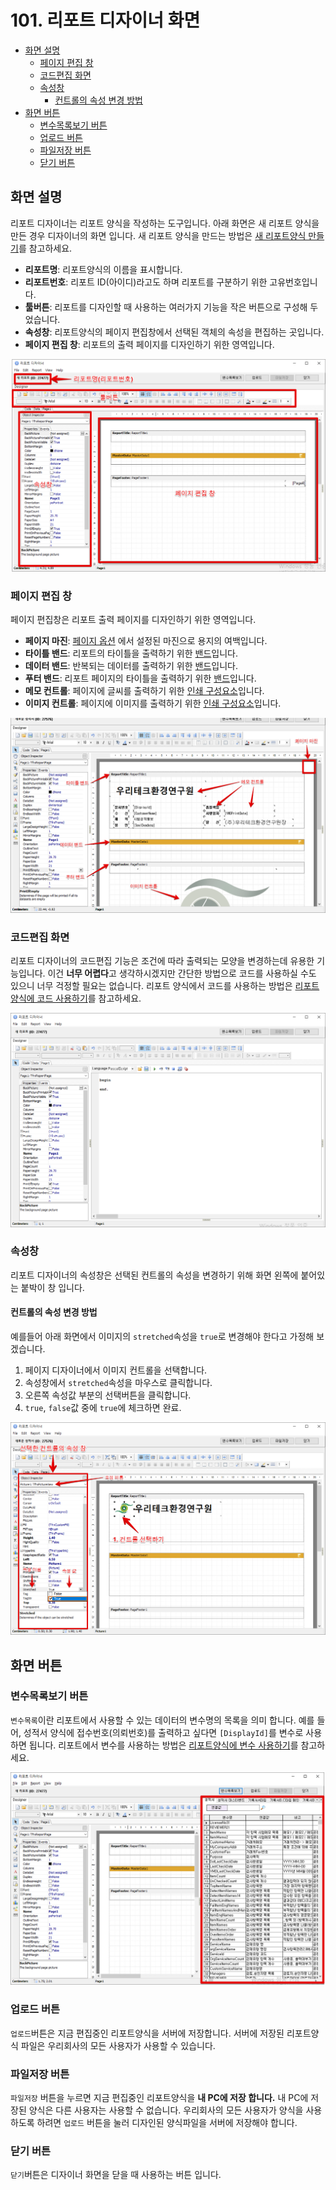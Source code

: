# 101. 리포트 디자이너 화면

* [화면 설명](101..md#화면-설명)
  * [페이지 편집 창](101..md#페이지-편집-창)
  * [코드편집 화면](101..md#코드편집-화면)
  * [속성창](101..md#속성창)
    * [컨트롤의 속성 변경 방법](101..md#컨트롤의-속성-변경-방법)
* [화면 버튼](101..md#화면-버튼)
  * [변수목록보기 버튼](101..md#변수목록보기-버튼)
  * [업로드 버튼](101..md#업로드-버튼)
  * [파일저장 버튼](101..md#파일저장-버튼)
  * [닫기 버튼](101..md#닫기-버튼)

## 화면 설명

리포트 디자이너는 리포트 양식을 작성하는 도구입니다. 아래 화면은 새 리포트 양식을 만든 경우 디자이너의 화면 입니다. 새 리포트 양식을 만드는 방법은 [새 리포트양식 만들기](https://github.com/wooritech/ilab-user-manual/tree/c3f599ffe2c9b410fe63d742b445df777f217443/리포트양식만들기/200리포트양식디자인기초/201새리포트양식만들기.md)를 참고하세요.

* **리포트명**: 리포트양식의 이름을 표시합니다.
* **리포트번호**: 리포트 ID\(아이디\)라고도 하며 리포트를 구분하기 위한 고유번호입니다.
* **툴버튼**: 리포트를 디자인할 때 사용하는 여러가지 기능을 작은 버튼으로 구성해 두었습니다.
* **속성창**: 리포트양식의 페이지 편집창에서 선택된 객체의 속성을 편집하는 곳입니다.
* **페이지 편집 창**: 리포트의 출력 페이지를 디자인하기 위한 영역입니다.

![리포트 디자이너 화면](../../.gitbook/assets/undefined%20%281%29.png)

### 페이지 편집 창

페이지 편집창은 리포트 출력 페이지를 디자인하기 위한 영역입니다.

* **페이지 마진**: [페이지 옵션](102..md#margins) 에서 설정된 마진으로 용지의 여백입니다.
* **타이틀 밴드**: 리포트의 타이틀을 출력하기 위한 [밴드](https://github.com/wooritech/ilab-user-manual/tree/c3f599ffe2c9b410fe63d742b445df777f217443/리포트양식만들기/100리포트디자이너이해하기/103리포트밴드.md#리포트-타이틀-밴드)입니다.
* **데이터 밴드**: 반복되는 데이터를 출력하기 위한 [밴드](104..md#리포트-타이틀-밴드)입니다.
* **푸터 밴드**: 리포트 페이지의 타이틀을 출력하기 위한 [밴드](104..md#리포트-타이틀-밴드)입니다.
* **메모 컨트롤**: 페이지에 글씨를 출력하기 위한 [인쇄 구성요소](103..md#메모-컨트롤)입니다.
* **이미지 컨트롤**: 페이지에 이미지를 출력하기 위한 [인쇄 구성요소](103..md#이미지-컨트롤)입니다.

![페이지 편집탭 명칭](../../.gitbook/assets/_%20%285%29.png)

### 코드편집 화면

리포트 디자이너의 코드편집 기능은 조건에 따라 출력되는 모양을 변경하는데 유용한 기능입니다. 이건 **너무 어렵다**고 생각하시겠지만 간단한 방법으로 코드를 사용하실 수도 있으니 너무 걱정할 필요는 없습니다. 리포트 양식에서 코드를 사용하는 방법은 [리포트양식에 코드 사용하기](https://github.com/wooritech/ilab-user-manual/tree/c3f599ffe2c9b410fe63d742b445df777f217443/리포트양식만들기/200리포트양식만들기기초/204리포트양식에코드사용하기.md)를 참고하세요.

![리포트 디자이너 코드편집 화면](../../.gitbook/assets/_%20%2826%29.png)

### 속성창

리포트 디자이너의 속성창은 선택된 컨트롤의 속성을 변경하기 위해 화면 왼쪽에 붙어있는 붙박이 창 입니다.

#### 컨트롤의 속성 변경 방법

예를들어 아래 화면에서 이미지의 `stretched`속성을 `true`로 변경해야 한다고 가정해 보겠습니다.

1. 페이지 디자이너에서 이미지 컨트롤을 선택합니다.
2. 속성창에서 `stretched`속성을 마우스로 클릭합니다.
3. 오른쪽 속성값 부분의 선택버튼을 클릭합니다.
4. `true`, `false`값 중에 `true`에 체크하면 완료.

![리포트 디자이너 속성창](../../.gitbook/assets/_%20%2813%29.png)

## 화면 버튼

### 변수목록보기 버튼

`변수목록`이란 리포트에서 사용할 수 있는 데이터의 변수명의 목록을 의미 합니다. 예를 들어, 성적서 양식에 접수번호\(의뢰번호\)를 출력하고 싶다면 `[DisplayId]`를 변수로 사용하면 됩니다. 리포트에서 변수를 사용하는 방법은 [리포트양식에 변수 사용하기](https://github.com/wooritech/ilab-user-manual/tree/c3f599ffe2c9b410fe63d742b445df777f217443/리포트양식만들기/200리포트양식만들기기초/204리포트양식에변수사용하기.md)를 참고하세요.

![변수목록 보기 화면](../../.gitbook/assets/_%20%2815%29.png)

### 업로드 버튼

`업로드`버튼은 지금 편집중인 리포트양식을 서버에 저장합니다. 서버에 저장된 리포트양식 파일은 우리회사의 모든 사용자가 사용할 수 있습니다.

### 파일저장 버튼

`파일저장` 버튼을 누르면 지금 편집중인 리포트양식을 **내 PC에 저장 합니다.** 내 PC에 저장된 양식은 다른 사용자는 사용할 수 없습니다. 우리회사의 모든 사용자가 양식을 사용하도록 하려면 `업로드` 버튼을 눌러 디자인된 양식파일을 서버에 저장해야 합니다.

### 닫기 버튼

`닫기`버튼은 디자이너 화면을 닫을 때 사용하는 버튼 입니다.

